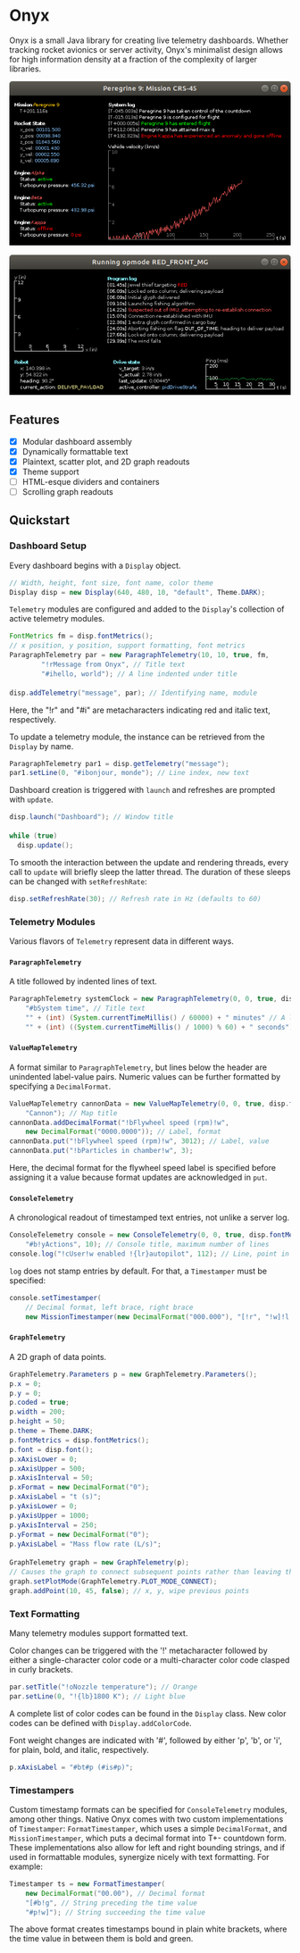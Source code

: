 # Onyx

Onyx is a small Java library for creating live telemetry dashboards. Whether tracking rocket avionics or server activity, Onyx's minimalist design allows for high information density at a fraction of the complexity of larger libraries.

![](images/example-rocket.png)

![](images/example-robot.png)

## Features

- [x] Modular dashboard assembly
- [x] Dynamically formattable text
- [x] Plaintext, scatter plot, and 2D graph readouts
- [x] Theme support
- [ ] HTML-esque dividers and containers
- [ ] Scrolling graph readouts

## Quickstart

### Dashboard Setup

Every dashboard begins with a `Display` object.

```java
// Width, height, font size, font name, color theme
Display disp = new Display(640, 480, 10, "default", Theme.DARK);
```

`Telemetry` modules are configured and added to the `Display`'s collection of active telemetry modules.

```java
FontMetrics fm = disp.fontMetrics();
// x position, y position, support formatting, font metrics
ParagraphTelemetry par = new ParagraphTelemetry(10, 10, true, fm,
        "!rMessage from Onyx", // Title text
        "#ihello, world"); // A line indented under title

disp.addTelemetry("message", par); // Identifying name, module
```

Here, the "!r" and "#i" are metacharacters indicating red and italic text, respectively.

To update a telemetry module, the instance can be retrieved from the `Display` by name.

```java
ParagraphTelemetry par1 = disp.getTelemetry("message");
par1.setLine(0, "#ibonjour, monde"); // Line index, new text
```

Dashboard creation is triggered with `launch` and refreshes are prompted with `update`.

```java
disp.launch("Dashboard"); // Window title

while (true)
  disp.update();
```

To smooth the interaction between the update and rendering threads, every call to `update` will briefly sleep the latter thread. The duration of these sleeps can be changed with `setRefreshRate`:

```java
disp.setRefreshRate(30); // Refresh rate in Hz (defaults to 60)
```

### Telemetry Modules

Various flavors of `Telemetry` represent data in different ways.

#### `ParagraphTelemetry`

A title followed by indented lines of text.

```java
ParagraphTelemetry systemClock = new ParagraphTelemetry(0, 0, true, disp.fontMetrics(),
    "#bSystem time", // Title text
    "" + (int) (System.currentTimeMillis() / 60000) + " minutes" // A line of telemetry
    "" + (int) ((System.currentTimeMillis() / 1000) % 60) + " seconds"); // Another line
```

#### `ValueMapTelemetry`

A format similar to `ParagraphTelemetry`, but lines below the header are unindented label-value pairs. Numeric values can be further formatted by specifying a `DecimalFormat`.

```java
ValueMapTelemetry cannonData = new ValueMapTelemetry(0, 0, true, disp.fontMetrics(),
    "Cannon"); // Map title
cannonData.addDecimalFormat("!bFlywheel speed (rpm)!w",
    new DecimalFormat("0000.0000")); // Label, format
cannonData.put("!bFlywheel speed (rpm)!w", 3012); // Label, value
cannonData.put("!bParticles in chamber!w", 3);
```

Here, the decimal format for the flywheel speed label is specified before assigning it a value because format updates are acknowledged in `put`.

#### `ConsoleTelemetry`

A chronological readout of timestamped text entries, not unlike a server log.

```java
ConsoleTelemetry console = new ConsoleTelemetry(0, 0, true, disp.fontMetrics(),
    "#b!yActions", 10); // Console title, maximum number of lines
console.log("!cUser!w enabled !{lr}autopilot", 112); // Line, point in time
```

`log` does not stamp entries by default. For that, a `Timestamper` must be specified:

```java
console.setTimestamper(
    // Decimal format, left brace, right brace
    new MissionTimestamper(new DecimalFormat("000.000"), "[!r", "!w]!l "));
```

#### `GraphTelemetry`

A 2D graph of data points.

```java
GraphTelemetry.Parameters p = new GraphTelemetry.Parameters();
p.x = 0;
p.y = 0;
p.coded = true;
p.width = 200;
p.height = 50;
p.theme = Theme.DARK;
p.fontMetrics = disp.fontMetrics();
p.font = disp.font();
p.xAxisLower = 0;
p.xAxisUpper = 500;
p.xAxisInterval = 50;
p.xFormat = new DecimalFormat("0");
p.xAxisLabel = "t (s)";
p.yAxisLower = 0;
p.yAxisUpper = 1000;
p.yAxisInterval = 250;
p.yFormat = new DecimalFormat("0");
p.yAxisLabel = "Mass flow rate (L/s)";

GraphTelemetry graph = new GraphTelemetry(p);
// Causes the graph to connect subsequent points rather than leaving them scattered
graph.setPlotMode(GraphTelemetry.PLOT_MODE_CONNECT);
graph.addPoint(10, 45, false); // x, y, wipe previous points
```      

### Text Formatting

Many telemetry modules support formatted text.

Color changes can be triggered with the '!' metacharacter followed by either a single-character color code or a multi-character color code clasped in curly brackets.

```java
par.setTitle("!oNozzle temperature"); // Orange
par.setLine(0, "!{lb}1800 K"); // Light blue
```

A complete list of color codes can be found in the `Display` class. New color codes can be defined with `Display.addColorCode`.

Font weight changes are indicated with '#', followed by either 'p', 'b', or 'i', for plain, bold, and italic, respectively.

```java
p.xAxisLabel = "#bt#p (#is#p)";
```

### Timestampers

Custom timestamp formats can be specified for `ConsoleTelemetry` modules, among other things. Native Onyx comes with two custom implementations of `Timestamper`: `FormatTimestamper`, which uses a simple `DecimalFormat`, and `MissionTimestamper`, which puts a decimal format into T+- countdown form. These implementations also allow for left and right bounding strings, and if used in formattable modules, synergize nicely with text formatting. For example:

```java
Timestamper ts = new FormatTimestamper(
    new DecimalFormat("00.00"), // Decimal format
    "[#b!g", // String preceding the time value
    "#p!w]"); // String succeeding the time value
```

The above format creates timestamps bound in plain white brackets, where the time value in between them is bold and green.
